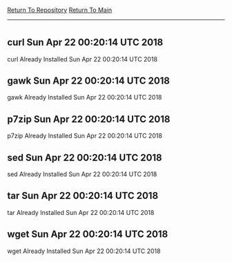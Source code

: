 [Return To Repository](https://github.com/deathbybandaid/piholeparser/)
[Return To Main](https://github.com/deathbybandaid/piholeparser/blob/master/RecentRunLogs/Mainlog.md)
____________________________________
# 
## curl Sun Apr 22 00:20:14 UTC 2018
curl Already Installed Sun Apr 22 00:20:14 UTC 2018
## gawk Sun Apr 22 00:20:14 UTC 2018
gawk Already Installed Sun Apr 22 00:20:14 UTC 2018
## p7zip Sun Apr 22 00:20:14 UTC 2018
p7zip Already Installed Sun Apr 22 00:20:14 UTC 2018
## sed Sun Apr 22 00:20:14 UTC 2018
sed Already Installed Sun Apr 22 00:20:14 UTC 2018
## tar Sun Apr 22 00:20:14 UTC 2018
tar Already Installed Sun Apr 22 00:20:14 UTC 2018
## wget Sun Apr 22 00:20:14 UTC 2018
wget Already Installed Sun Apr 22 00:20:14 UTC 2018
